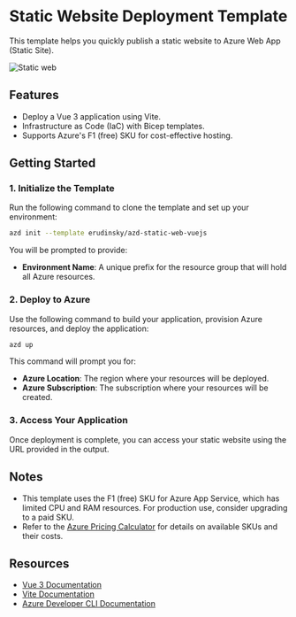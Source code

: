 # Static Website Deployment Template

This template helps you quickly publish a static website to Azure Web App (Static Site).

![Static web](./azure.yaml)

## Features

- Deploy a Vue 3 application using Vite.
- Infrastructure as Code (IaC) with Bicep templates.
- Supports Azure's F1 (free) SKU for cost-effective hosting.

## Getting Started

### 1. Initialize the Template

Run the following command to clone the template and set up your environment:

```bash
azd init --template erudinsky/azd-static-web-vuejs
```

You will be prompted to provide:

- **Environment Name**: A unique prefix for the resource group that will hold all Azure resources.

### 2. Deploy to Azure

Use the following command to build your application, provision Azure resources, and deploy the application:

```bash
azd up
```

This command will prompt you for:

- **Azure Location**: The region where your resources will be deployed.
- **Azure Subscription**: The subscription where your resources will be created.

### 3. Access Your Application

Once deployment is complete, you can access your static website using the URL provided in the output.

## Notes

- This template uses the F1 (free) SKU for Azure App Service, which has limited CPU and RAM resources. For production use, consider upgrading to a paid SKU.
- Refer to the [Azure Pricing Calculator](https://azure.microsoft.com/pricing/calculator/) for details on available SKUs and their costs.

## Resources

- [Vue 3 Documentation](https://vuejs.org/guide/introduction.html)
- [Vite Documentation](https://vitejs.dev/guide/)
- [Azure Developer CLI Documentation](https://learn.microsoft.com/azure/developer/azure-developer-cli/overview)